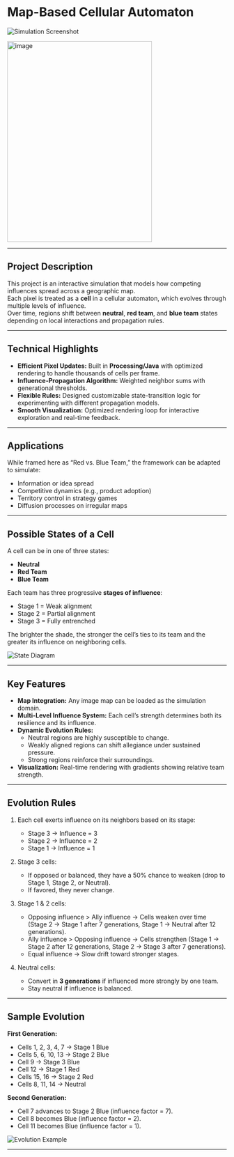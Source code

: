 # Map-Based Cellular Automaton  

![Simulation Screenshot](<img width="332" height="461" alt="image" src="https://github.com/user-attachments/assets/2ae56566-39ef-455a-98d0-7253de9e4fac" />
) <!-- Replace with your own image -->

<img width="332" height="461" alt="image" src="https://github.com/user-attachments/assets/938eac9d-241a-486b-99e8-e398cbef2cb1" />

---

## Project Description  

This project is an interactive simulation that models how competing influences spread across a geographic map.  
Each pixel is treated as a **cell** in a cellular automaton, which evolves through multiple levels of influence.  
Over time, regions shift between **neutral**, **red team**, and **blue team** states depending on local interactions and propagation rules.  

---

## Technical Highlights  

- **Efficient Pixel Updates:** Built in **Processing/Java** with optimized rendering to handle thousands of cells per frame.  
- **Influence-Propagation Algorithm:** Weighted neighbor sums with generational thresholds.  
- **Flexible Rules:** Designed customizable state-transition logic for experimenting with different propagation models.  
- **Smooth Visualization:** Optimized rendering loop for interactive exploration and real-time feedback.  

---

## Applications  

While framed here as “Red vs. Blue Team,” the framework can be adapted to simulate:  

- Information or idea spread  
- Competitive dynamics (e.g., product adoption)  
- Territory control in strategy games  
- Diffusion processes on irregular maps  

---

## Possible States of a Cell  

A cell can be in one of three states:  

- **Neutral**  
- **Red Team**  
- **Blue Team**  

Each team has three progressive **stages of influence**:  

- Stage 1 = Weak alignment  
- Stage 2 = Partial alignment  
- Stage 3 = Fully entrenched  

The brighter the shade, the stronger the cell’s ties to its team and the greater its influence on neighboring cells.  

![State Diagram](images/states.png) <!-- Replace with your own diagram -->

---

## Key Features  

- **Map Integration:** Any image map can be loaded as the simulation domain.  
- **Multi-Level Influence System:** Each cell’s strength determines both its resilience and its influence.  
- **Dynamic Evolution Rules:**  
  - Neutral regions are highly susceptible to change.  
  - Weakly aligned regions can shift allegiance under sustained pressure.  
  - Strong regions reinforce their surroundings.  
- **Visualization:** Real-time rendering with gradients showing relative team strength.  

---

## Evolution Rules  

1. Each cell exerts influence on its neighbors based on its stage:  
   - Stage 3 → Influence = 3  
   - Stage 2 → Influence = 2  
   - Stage 1 → Influence = 1  

2. Stage 3 cells:  
   - If opposed or balanced, they have a 50% chance to weaken (drop to Stage 1, Stage 2, or Neutral).  
   - If favored, they never change.  

3. Stage 1 & 2 cells:  
   - Opposing influence > Ally influence → Cells weaken over time (Stage 2 → Stage 1 after 7 generations, Stage 1 → Neutral after 12 generations).  
   - Ally influence > Opposing influence → Cells strengthen (Stage 1 → Stage 2 after 12 generations, Stage 2 → Stage 3 after 7 generations).  
   - Equal influence → Slow drift toward stronger stages.  

4. Neutral cells:  
   - Convert in **3 generations** if influenced more strongly by one team.  
   - Stay neutral if influence is balanced.  

---

## Sample Evolution  

**First Generation:**  
- Cells 1, 2, 3, 4, 7 → Stage 1 Blue  
- Cells 5, 6, 10, 13 → Stage 2 Blue  
- Cell 9 → Stage 3 Blue  
- Cell 12 → Stage 1 Red  
- Cells 15, 16 → Stage 2 Red  
- Cells 8, 11, 14 → Neutral  

**Second Generation:**  
- Cell 7 advances to Stage 2 Blue (influence factor = 7).  
- Cell 8 becomes Blue (influence factor = 2).  
- Cell 11 becomes Blue (influence factor = 1).  

![Evolution Example](images/evolution.png) <!-- Replace with your evolution example screenshot -->

---

